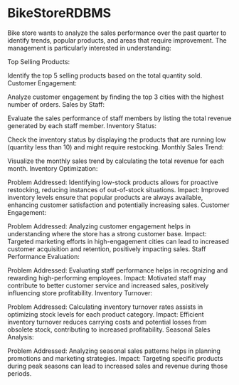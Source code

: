 # BikeStoreRDBMS
 Bike store wants to analyze the sales performance over the past quarter to identify trends, popular products, and areas that require improvement. The management is particularly interested in understanding:

Top Selling Products:

Identify the top 5 selling products based on the total quantity sold.
Customer Engagement:

Analyze customer engagement by finding the top 3 cities with the highest number of orders.
Sales by Staff:

Evaluate the sales performance of staff members by listing the total revenue generated by each staff member.
Inventory Status:

Check the inventory status by displaying the products that are running low (quantity less than 10) and might require restocking.
Monthly Sales Trend:

Visualize the monthly sales trend by calculating the total revenue for each month.
Inventory Optimization:

Problem Addressed: Identifying low-stock products allows for proactive restocking, reducing instances of out-of-stock situations.
Impact: Improved inventory levels ensure that popular products are always available, enhancing customer satisfaction and potentially increasing sales.
Customer Engagement:

Problem Addressed: Analyzing customer engagement helps in understanding where the store has a strong customer base.
Impact: Targeted marketing efforts in high-engagement cities can lead to increased customer acquisition and retention, positively impacting sales.
Staff Performance Evaluation:

Problem Addressed: Evaluating staff performance helps in recognizing and rewarding high-performing employees.
Impact: Motivated staff may contribute to better customer service and increased sales, positively influencing store profitability.
Inventory Turnover:

Problem Addressed: Calculating inventory turnover rates assists in optimizing stock levels for each product category.
Impact: Efficient inventory turnover reduces carrying costs and potential losses from obsolete stock, contributing to increased profitability.
Seasonal Sales Analysis:

Problem Addressed: Analyzing seasonal sales patterns helps in planning promotions and marketing strategies.
Impact: Targeting specific products during peak seasons can lead to increased sales and revenue during those periods.
